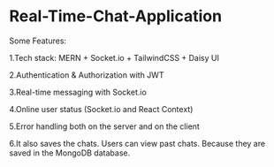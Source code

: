 # Real-Time-Chat-Application

Some Features:

1.Tech stack: MERN + Socket.io + TailwindCSS + Daisy UI

2.Authentication & Authorization with JWT

3.Real-time messaging with Socket.io

4.Online user status (Socket.io and React Context)

5.Error handling both on the server and on the client

6.It also saves the chats. Users can view past chats. Because they are saved in the MongoDB database.

